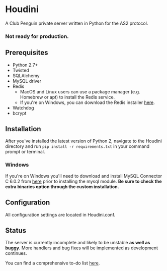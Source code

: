 # Houdini
A Club Penguin private server written in Python for the AS2 protocol.

### Not ready for production.

## Prerequisites
* Python 2.7+
* Twisted
* SQLAlchemy
* MySQL driver
* Redis
	* MacOS and Linux users can use a package manager (e.g. Homebrew or apt) to install the Redis service.
	* If you're on Windows, you can download the Redis installer [here](https://github.com/MicrosoftArchive/redis/releases).
* Watchdog
* bcrypt

## Installation
After you've installed the latest version of Python 2, navigate to the Houdini directory and run `pip install -r requirements.txt` in your command prompt or terminal.

### Windows
If you're on Windows you'll need to download and install MySQL Connector C 6.0.2 from [here](http://dev.mysql.com/downloads/connector/c/6.0.html#downloads) prior to installing the mysql module. __Be sure to check the extra binaries option through the custom installation.__

## Configuration
All configuration settings are located in Houdini.conf.

## Status
The server is currently incomplete and likely to be unstable **as well as buggy**. More handlers and bug fixes will be implemented as development continues.

You can find a comprehensive to-do list [here](https://trello.com/b/IM8STj1S).
